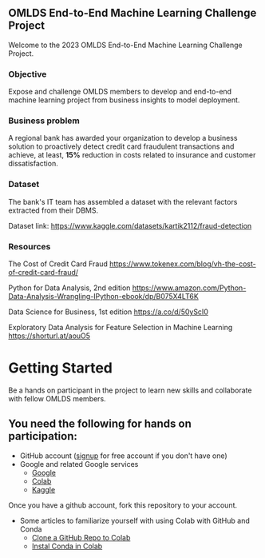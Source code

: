 ## OMLDS End-to-End Machine Learning Challenge Project

Welcome to the 2023 OMLDS End-to-End Machine Learning Challenge Project.

### Objective

Expose and challenge OMLDS members to develop and end-to-end machine learning project from business insights to model deployment.

### Business problem

A regional bank has awarded your organization to develop a business solution to proactively detect credit card fraudulent transactions and achieve, at least, **15%** reduction in costs related to insurance and customer dissatisfaction.

### Dataset

The bank's IT team has assembled a dataset with the relevant factors extracted from their DBMS.

Dataset link: https://www.kaggle.com/datasets/kartik2112/fraud-detection

### Resources

The Cost of Credit Card Fraud https://www.tokenex.com/blog/vh-the-cost-of-credit-card-fraud/

Python for Data Analysis, 2nd edition https://www.amazon.com/Python-Data-Analysis-Wrangling-IPython-ebook/dp/B075X4LT6K

Data Science for Business, 1st edition https://a.co/d/50yScI0

Exploratory Data Analysis for Feature Selection in Machine Learning https://shorturl.at/aouO5

# Getting Started
Be a hands on participant in the project to learn new skills and collaborate 
with fellow OMLDS members.  
## You need the following for hands on participation:
* GitHub account ([signup](https://github.com/signup) for free account if you don't have one)
* Google and related Google services
  * [Google](https://accounts.google.com/signup)
  * [Colab](https://colab.research.google.com/) 
  * [Kaggle](https://www.kaggle.com/account/login)

Once you have a github account, fork this repository to your account.

* Some articles to familiarize yourself with using Colab with GitHub and Conda
  * [Clone a GitHub Repo to Colab](https://www.geeksforgeeks.org/how-to-clone-github-repository-and-push-changes-in-colaboratory/)
  * [Instal Conda in Colab](https://inside-machinelearning.com/en/how-to-install-use-conda-on-google-colab/)
